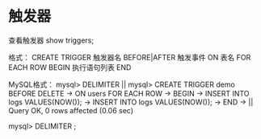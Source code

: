 # 触发器

查看触发器
show triggers;

格式：
CREATE TRIGGER 触发器名 BEFORE|AFTER 触发事件
ON 表名 FOR EACH ROW
BEGIN
执行语句列表
END

MySQL格式：
mysql> DELIMITER ||
mysql> CREATE TRIGGER demo BEFORE DELETE
-> ON users FOR EACH ROW
-> BEGIN
-> INSERT INTO logs VALUES(NOW());
-> INSERT INTO logs VALUES(NOW());
-> END
-> ||
Query OK, 0 rows affected (0.06 sec)

mysql> DELIMITER ;
